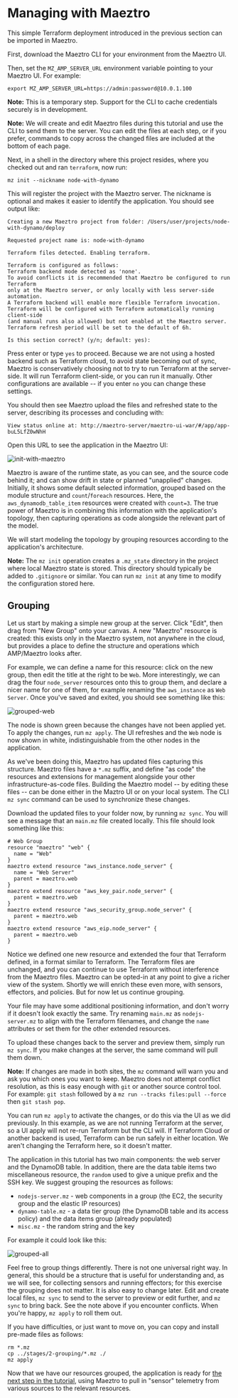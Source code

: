 
# Managing with Maeztro

This simple Terraform deployment introduced in the previous section can be imported in Maeztro.

First, download the Maeztro CLI for your environment from the Maeztro UI.

Then, set the `MZ_AMP_SERVER_URL` environment variable pointing to your Maeztro UI. For example:

```
export MZ_AMP_SERVER_URL=https://admin:password@10.0.1.100
```

**Note:** This is a temporary step. Support for the CLI to cache credentials securely is in development.

**Note:** We will create and edit Maeztro files during this tutorial and use the CLI to send them to the server. You can edit the files at each step, or if you prefer, commands to copy across the changed files are included at the bottom of each page.

Next, in a shell in the directory where this project resides, where you checked out and ran `terraform`, now run:

```shell
mz init --nickname node-with-dynamo
```

This will register the project with the Maeztro server. The nickname is optional and makes it easier to identify the application. You should see output like:

```
Creating a new Maeztro project from folder: /Users/user/projects/node-with-dynamo/deploy

Requested project name is: node-with-dynamo

Terraform files detected. Enabling terraform.

Terraform is configured as follows:
Terraform backend mode detected as 'none'.
To avoid conflicts it is recommended that Maeztro be configured to run Terraform 
only at the Maeztro server, or only locally with less server-side automation.
A Terraform backend will enable more flexible Terraform invocation.
Terraform will be configured with Terraform automatically running client-side 
(and manual runs also allowed) but not enabled at the Maeztro server.
Terraform refresh period will be set to the default of 6h.

Is this section correct? (y/n; default: yes): 
```

Press enter or type `yes` to proceed. Because we are not using a hosted backend such as Terraform cloud, to avoid state becoming out of sync, Maeztro is conservatively choosing not to try to run Terraform at the server-side. It will run Terraform client-side, or you can run it manually. Other configurations are available -- if you enter `no` you can change these settings.

You should then see Maeztro upload the files and refreshed state to the server, describing its processes and concluding with:

```
View status online at: http://maeztro-server/maeztro-ui-war/#/app/app-buL5LfZ0wNhH
```

Open this URL to see the application in the Maeztro UI:

![init-with-maeztro](imgs/2-1-init.png)

Maeztro is aware of the runtime state, as you can see, and the source code behind it; and can show drift in state or planned "unapplied" changes. Initially, it shows some default selected information, grouped based on the module structure and `count`/`foreach` resources. Here, the `aws_dynamodb_table_item` resources were created with `count=3`. The true power of Maeztro is in combining this information with the application's topology, then capturing operations as code alongside the relevant part of the model.

We will start modeling the topology by grouping resources according to the application's architecture. 

**Note:** The `mz init` operation creates a `.mz_state` directory in the project where local Maeztro state is stored. This directory should typically be added to `.gitignore` or similar. You can run `mz init` at any time to modify the configuration stored here. 

## Grouping

Let us start by making a simple new group at the server. Click "Edit", then drag from "New Group" onto your canvas. A new "Maeztro" resource is created: this exists only in the Maeztro system, not anywhere in the cloud, but provides a place to define the structure and operations which AMP/Maeztro looks after.

For example, we can define a name for this resource: click on the new group, then edit the title at the right to be `Web`. More interestingly, we can drag the four `node_server` resources onto this to group them, and declare a nicer name for one of them, for example renaming the `aws_instance` as `Web Server`. Once you've saved and exited, you should see something like this:

![grouped-web](imgs/2-2-grouped-web.png)

The node is shown green because the changes have not been applied yet. To apply the changes, run `mz apply`. The UI refreshes and the `Web` node is now shown in white, indistinguishable from the other nodes in the application.

As we've been doing this, Maeztro has updated files capturing this structure. Maeztro files have a `*.mz` suffix, and define "as code" the resources and extensions for management alongside your other infrastructure-as-code files. Building the Maeztro model -- by editing these files -- can be done either in the Maztro UI or on your local system. The CLI `mz sync` command can be used to synchronize these changes.

Download the updated files to your folder now, by running `mz sync`.  You will see a message that an `main.mz` file created locally. This file should look something like this:

```hcl
# Web Group
resource "maeztro" "web" {
  name = "Web"
}
maeztro extend resource "aws_instance.node_server" {
  name = "Web Server"
  parent = maeztro.web
}
maeztro extend resource "aws_key_pair.node_server" {
  parent = maeztro.web
}
maeztro extend resource "aws_security_group.node_server" {
  parent = maeztro.web
}
maeztro extend resource "aws_eip.node_server" {
  parent = maeztro.web
}
```

Notice we defined one new resource and extended the four that Terraform defined, in a format similar to Terraform. The Terraform files are unchanged, and you can continue to use Terraform without interference from the Maeztro files. Maeztro can be opted-in at any point to give a richer view of the system. Shortly we will enrich these even more, with sensors, effectors, and policies.  But for now let us continue grouping.

Your file may have some additional positioning information, and don't worry if it doesn't look exactly the same. Try renaming `main.mz` as `nodejs-server.mz` to align with the Terraform filenames, and change the `name` attributes or set them for the other extended resources.

To upload these changes back to the server and preview them, simply run `mz sync`. If you make changes at the server, the same command will pull them down.

**Note:** If changes are made in both sites, the `mz` command will warn you and ask you which ones you want to keep. Maeztro does not attempt conflict resolution, as this is easy enough with `git` or another source control tool. For example: `git stash` followed by a `mz run --tracks files:pull --force` then `git stash pop`.

You can run `mz apply` to activate the changes, or do this via the UI as we did previously. In this example, as we are not running Terraform at the server, so a UI apply will not re-run Terraform but the CLI will. If Terraform Cloud or another backend is used, Terraform can be run safely in either location. We aren't changing the Terraform here, so it doesn't matter.

The application in this tutorial has two main components: the web server and the DynamoDB table. In addition, there are the data table items two miscellaneous resource, the `random` used to give a unique prefix and the SSH key. We suggest grouping the resources as follows:

- `nodejs-server.mz` - web components in a group (the EC2, the security group and the elastic IP resources)
- `dynamo-table.mz` - a data tier group (the DynamoDB table and its access policy) and the data items group (already populated)
- `misc.mz` - the random string and the key

For example it could look like this:

![grouped-all](imgs/2-3-grouped-all.png)

Feel free to group things differently. There is not one universal right way.  In general, this should be a structure that is useful for understanding and, as we will see, for collecting sensors and running effectors; for this exercise the grouping does not matter. It is also easy to change later. Edit and create local files, `mz sync` to send to the server to preview or edit further, and `mz sync` to bring back. See the note above if you encounter conflicts. When you're happy, `mz apply` to roll them out.

If you have difficulties, or just want to move on, you can copy and install pre-made files as follows:

```
rm *.mz
cp ../stages/2-grouping/*.mz ./
mz apply
```

Now that we have our resources grouped, the application is ready for [the next step in the tutorial](3-sensors.md), using Maeztro to pull in "sensor" telemetry from various sources to the relevant resources.
